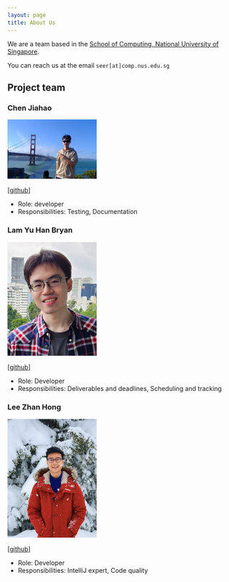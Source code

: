```yaml
---
layout: page
title: About Us
---
```


We are a team based in the [School of Computing, National University of Singapore](https://www.comp.nus.edu.sg).

You can reach us at the email `seer[at]comp.nus.edu.sg`

## Project team

### Chen Jiahao

<img src="images/neilchen863.png" width="200px">

[[github](https://github.com/Neilchen863)]

* Role: developer
* Responsibilities: Testing, Documentation

### Lam Yu Han Bryan

<img src="images/sociallyineptweeb.png" width="200px">

[[github](http://github.com/sociallyineptweeb)]

* Role: Developer
* Responsibilities: Deliverables and deadlines, Scheduling and tracking

### Lee Zhan Hong

<img src="images/zhannyhong.png" width="200px">

[[github](https://github.com/Zhannyhong)]

* Role: Developer
* Responsibilities: IntelliJ expert, Code quality

